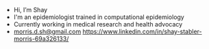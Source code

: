 - Hi, I’m Shay
- I'm an epidemiologist trained in computational epidemiology
- Currently working in medical research and health advocacy
- morris.d.sh@gmail.com
https://www.linkedin.com/in/shay-stabler-morris-69a326133/
